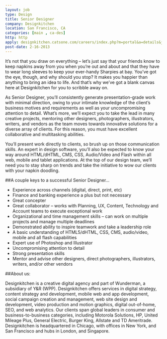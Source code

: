 ```yaml
---
layout: job
type: Design
title: Senior Designer
company: Designkitchen
location: San Francisco, CA
categories: [main , ca-des]
http: http
apply: designkitchen.catsone.com/careers/index.php?m=portal&a=details&jobOrderID=1883617&ref=WorkCreative.net
post-date: 2-16-2013
---
```


It’s not that you draw on everything – let’s just say that your friends know to keep napkins away from you when you’re out and about and that they have to wear long sleeves to keep your ever-handy Sharpies at bay. You’ve got the eye, though, and why should you stop? It makes you happier than anything to bring an idea to life. And that’s why we’ve got a blank canvas here at Designkitchen for you to scribble away on.
 
As Senior Designer, you’ll consistently generate presentation-grade work with minimal direction, owing to your intimate knowledge of the client’s business motives and requirements as well as your uncompromising attention to detail. What’s more, we’ll expect you to take the lead in many creative projects, mentoring other designers, photographers, illustrators, writers, and vendors as the team moves towards innovative solutions for a diverse array of clients. For this reason, you must have excellent collaborative and multitasking abilities.
 
You’ll present work directly to clients, so brush up on those communication skills. An expert in design software, you’ll also be expected to know your way around HTML/dHTML, CMS, CSS, Audio/Video and Flash within all web, mobile and tablet applications. At the top of our design team, we’ll need you to stay sharp on trends and take the initiative to wow our clients with your napkin doodling.
 
##A couple keys to a successful Senior Designer…
 
* Experience across channels (digital, direct, print, etc)
* Finance and banking experience a plus but not necessary
* Great concepter
* Great collaborator – works with Planning, UX, Content, Technology and Account teams to execute exceptional work
* Organizational and time management skills – can work on multiple projects and manage multiple deadlines
* Demonstrated ability to inspire teamwork and take a leadership role
* A basic understanding of HTML5/dHTML, CSS, CMS, audio/video, mobile and all flash capabilities
* Expert use of Photoshop and Illustrator
* Uncompromising attention to detail
* Strong presentation skills  
* Mentor and advise other designers, direct photographers, illustrators, writers, and/or other vendors

##About us:

Designkitchen is a creative digital agency and part of Wunderman, a subsidiary of Y&R (WPP). Designkitchen offers services in digital strategy, content strategy and development, mobile web and app development, social campaign creation and management, web site design and development, video production and motion graphics, digital out-of-home, SEO, and web analytics. Our clients span global leaders in consumer and business-to-business categories, including Motorola Solutions, HP, United Mileage Plus, General Electric, Burger King, Allstate and TD Ameritrade. Designkitchen is headquartered in Chicago, with offices in New York, and San Francisco and hubs in London, and Singapore.